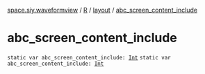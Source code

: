 [space.siy.waveformview](../../index.md) / [R](../index.md) / [layout](index.md) / [abc_screen_content_include](./abc_screen_content_include.md)

# abc_screen_content_include

`static var abc_screen_content_include: `[`Int`](https://kotlinlang.org/api/latest/jvm/stdlib/kotlin/-int/index.html)
`static var abc_screen_content_include: `[`Int`](https://kotlinlang.org/api/latest/jvm/stdlib/kotlin/-int/index.html)